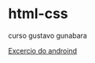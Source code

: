 # html-css
 curso gustavo gunabara

<a href="https://zadobr1.github.io/html-css/Aulas-pratica/desafio10/index.html">Excercio do androind</a>
